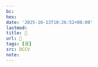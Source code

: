 ```yaml
---
bc:
hex:
date: '2025-10-13T10:26:52+08:00'
lastmod:
title: 􂥞
url: 􂥞
tags: [亶]
src: DCCV
note:
---
```

